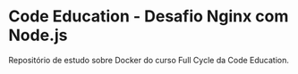 # Code Education - Desafio Nginx com Node.js
Repositório de estudo sobre Docker do curso Full Cycle da Code Education.
